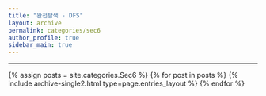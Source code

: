 ```yaml
---
title: "완전탐색 - DFS"
layout: archive
permalink: categories/sec6
author_profile: true
sidebar_main: true
---
```


<!-- 공백이 포함되어 있는 카테고리 이름의 경우 site.categories['a b c'] 이런식으로! -->

***

{% assign posts = site.categories.Sec6 %}
{% for post in posts %} {% include archive-single2.html type=page.entries_layout %} {% endfor %}
